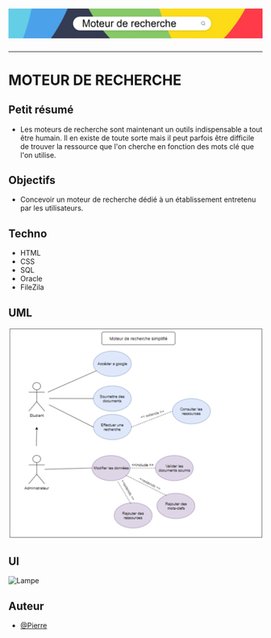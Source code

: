 <h1 align="center">
  <img src="./Assets/header.png" alt="MoteurRecherche" />
</h1>

---

# MOTEUR DE RECHERCHE

## Petit résumé
- Les moteurs de recherche sont maintenant un outils indispensable a tout être humain. Il en existe de toute sorte mais il peut parfois être difficile de trouver la ressource que l'on cherche en fonction des mots clé que l'on utilise.

## Objectifs
- Concevoir un moteur de recherche dédié à un établissement entretenu par les utilisateurs.

## Techno
- HTML
- CSS
- SQL
- Oracle
- FileZila

## UML
<img src="./Assets/UML.png" alt="Lampe" />

## UI
<img src="./Assets/UI.png" alt="Lampe" />

## Auteur
- [@Pierre](https://github.com/Pierre-Portfolio)